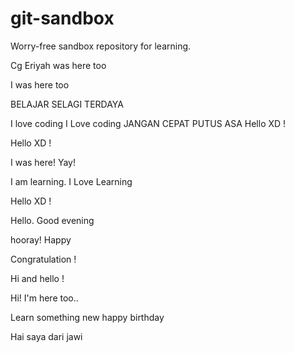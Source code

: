 # git-sandbox
Worry-free sandbox repository for learning.

Cg Eriyah was here too

I was here too

BELAJAR SELAGI TERDAYA

I love coding
I Love coding
JANGAN CEPAT PUTUS ASA
Hello XD !

Hello XD !

I was here! Yay!

I am learning.
I Love Learning

Hello XD !

Hello. Good evening

hooray!
Happy

Congratulation !

Hi and hello !

Hi! I'm here too..

Learn something new
happy birthday

Hai saya dari jawi
